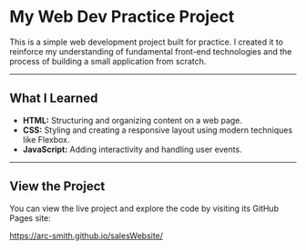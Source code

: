 # My Web Dev Practice Project

This is a simple web development project built for practice. I created it to reinforce my understanding of fundamental front-end technologies and the process of building a small application from scratch.

---

## What I Learned

* **HTML:** Structuring and organizing content on a web page.
* **CSS:** Styling and creating a responsive layout using modern techniques like Flexbox.
* **JavaScript:** Adding interactivity and handling user events.

---

## View the Project

You can view the live project and explore the code by visiting its GitHub Pages site:

https://arc-smith.github.io/salesWebsite/
